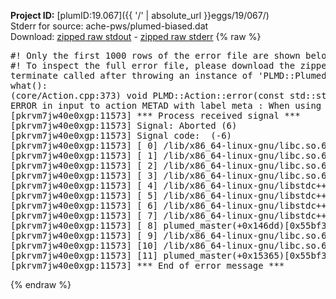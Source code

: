 **Project ID:** [plumID:19.067]({{ '/' | absolute_url }}eggs/19/067/)  
Stderr for source:  ache-pws/plumed-biased.dat   
Download: [zipped raw stdout](plumed-biased.dat.plumed_master.stdout.txt.zip) - [zipped raw stderr](plumed-biased.dat.plumed_master.stderr.txt.zip) 
{% raw %}
<pre>
#! Only the first 1000 rows of the error file are shown below
#! To inspect the full error file, please download the zipped raw stderr file above
terminate called after throwing an instance of 'PLMD::Plumed::ExceptionError'
what():
(core/Action.cpp:373) void PLMD::Action::error(const std::string&) const
ERROR in input to action METAD with label meta : When using ADAPTIVE Gaussians on a grid SIGMA_MIN must be specified
[pkrvm7jw40e0xgp:11573] *** Process received signal ***
[pkrvm7jw40e0xgp:11573] Signal: Aborted (6)
[pkrvm7jw40e0xgp:11573] Signal code:  (-6)
[pkrvm7jw40e0xgp:11573] [ 0] /lib/x86_64-linux-gnu/libc.so.6(+0x45330)[0x7efcaea45330]
[pkrvm7jw40e0xgp:11573] [ 1] /lib/x86_64-linux-gnu/libc.so.6(pthread_kill+0x11c)[0x7efcaea9eb2c]
[pkrvm7jw40e0xgp:11573] [ 2] /lib/x86_64-linux-gnu/libc.so.6(gsignal+0x1e)[0x7efcaea4527e]
[pkrvm7jw40e0xgp:11573] [ 3] /lib/x86_64-linux-gnu/libc.so.6(abort+0xdf)[0x7efcaea288ff]
[pkrvm7jw40e0xgp:11573] [ 4] /lib/x86_64-linux-gnu/libstdc++.so.6(+0xa5ff5)[0x7efcaeea5ff5]
[pkrvm7jw40e0xgp:11573] [ 5] /lib/x86_64-linux-gnu/libstdc++.so.6(+0xbb0da)[0x7efcaeebb0da]
[pkrvm7jw40e0xgp:11573] [ 6] /lib/x86_64-linux-gnu/libstdc++.so.6(_ZSt10unexpectedv+0x0)[0x7efcaeea5a55]
[pkrvm7jw40e0xgp:11573] [ 7] /lib/x86_64-linux-gnu/libstdc++.so.6(+0xa5a6f)[0x7efcaeea5a6f]
[pkrvm7jw40e0xgp:11573] [ 8] plumed_master(+0x146dd)[0x55bf393b76dd]
[pkrvm7jw40e0xgp:11573] [ 9] /lib/x86_64-linux-gnu/libc.so.6(+0x2a1ca)[0x7efcaea2a1ca]
[pkrvm7jw40e0xgp:11573] [10] /lib/x86_64-linux-gnu/libc.so.6(__libc_start_main+0x8b)[0x7efcaea2a28b]
[pkrvm7jw40e0xgp:11573] [11] plumed_master(+0x15365)[0x55bf393b8365]
[pkrvm7jw40e0xgp:11573] *** End of error message ***
</pre>
{% endraw %}
